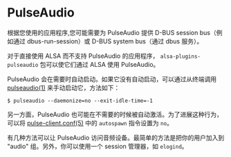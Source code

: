 # PulseAudio

根据您使用的应用程序,您可能需要为 PulseAudio 提供 D-BUS session bus（例如通过 dbus-run-session）或 D-BUS system bus（通过 dbus 服务）。

对于直接使用 ALSA 而不支持 PulseAudio 的应用程序， `alsa-plugins-pulseaudio` 包可以使它们通过 ALSA 使用 PulseAudio。

PulseAudio 会在需要时自动启动。如果它没有自动启动，可以通过从终端调用 [pulseaudio(1)](https://man.voidlinux.org/pulseaudio.1) 来手动启动它，方法如下：

```
$ pulseaudio --daemonize=no --exit-idle-time=-1
```

另一方面，PulseAudio 也可能在不需要的时候被自动激活。为了进展这种行为，可以将 [pulse-client.conf(5)](https://man.voidlinux.org/pulse-client.conf.5) 中的 `autospawn` 指令设置为 `no`。

有几种方法可以让 PulseAudio 访问音频设备。最简单的方法是把你的用户加入到 "audio" 组。另外，你可以使用一个 session 管理器，如 `elogind`。
